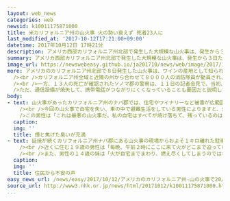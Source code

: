 ```yaml
---
layout: web_news
categories: web
newsid: k10011175871000
title: 米カリフォルニア州の山火事 火の勢い衰えず 死者23人に
last_modified_at: '2017-10-12T17:21:00+09:00'
datetime: 2017年10月12日 17時21分
description: アメリカ西部カリフォルニア州北部で発生した大規模な山火事は、発生から３日たっても依然として火の勢いは衰えておらず、これまでに２３人が死亡したほか、２万人以上が避難を続けています。
summary: アメリカ西部カリフォルニア州北部で発生した大規模な山火事は、発生から３日たっても依然として火の勢いは衰えておらず、これまでに２３人が死亡したほか、２万人以上が避難を続けています。
image_url: https://newswebeasy.github.io/ja201710/news/web/image/2017/10/12/k10011175871000.jpg
more: アメリカのカリフォルニア州北部で８日発生した山火事は、ワインの産地として知られるソノマ郡やナパ郡などを中心に燃え広がっていて、カリフォルニア州当局によりますと、焼失面積はおよそ７万ヘクタールに拡大しています。この火事で、これまでに２３人が死亡したほか、住宅や商店など３５００棟が焼けて２万人以上が避難を続けています。<br
  /><br />カリフォルニア州全域と近隣の州から合わせて８０００人の消防隊員が動員され、消火作業を続けていますが、火事は２０か所以上で同時に発生しており、強風にもあおられ、山火事の発生から３日たっても依然として火の勢いは衰えていないということです。<br
  /><br />一方、１３人の死亡が確認されたソノマ郡の警察は、１１日の記者会見で、当初、行方がわからないとして通報が寄せられた６００人のうち、３１５人について安全が確認できたものの、いまだに２８５人と連絡が取れない状況が続いていることを明らかにしました。<br
  />ただ、通信設備が焼失して、携帯電話がつながりにくくなっていることも要因だと説明しています。<br /><br />今回の山火事は「悪魔の風」を意味する「ディアブロウインド」と呼ばれる高温で乾いたこの地域特有の風が被害を拡大させていて、カリフォルニア州のブラウン知事は会見で、「カリフォルニア州はこれまでいくつもの大きな山火事を経験したが、今回はかつてない規模だ」と述べ、避難と警戒を呼びかけました。
body:
- text: 山火事があったカリフォルニア州のナパ郡では、住宅やワイナリーなど被害が広範囲にわたっています。ワイン用のブドウ畑などが集まる丘では辺り一面が焼け、周囲には煙と焦げた臭いが充満しています。<br
    /><br />今回の山火事で自宅を失い、車の中で避難生活をしている男性によりますと、火の回りが早く、炎が見えてからおよそ１時間ほどで辺り一帯の住宅などが焼けたということです。<br
    />この男性は「これは最悪の山火事だ。私の自宅はすべてが焼け落ちて、残っているのは土台だけだ。家族で丘を降りて逃げ、炎がすべてを包んでいくのが見えた。本当に早かった」と話していました。
  caption:
  img: ''
  title: 煙と焦げた臭いが充満
- text: 延焼が続くカリフォルニア州ナパ郡にある山火事の現場からおよそ１キロ離れた駐車場では、１１日夜、不安そうに火災の様子を見つめる住民の姿が見られました。<br
    /><br />近くに住む１９歳の男性は「毎晩、午前２時にここに来て火がどこまで迫っているのか確認し、そして少し寝て、また午前５時に確認のために来ていて、一日中、心配しています。こんなひどい山火事は初めてです」と話していました。<br
    /><br />また、男性の１４歳の妹は「火が自宅までまわり、燃え尽くしてしまうのではないかと心配しています。今はだいぶ火の勢いが収まっているように見えますが、また風が強くなって手に負えなくなってしまわないか怖いです」と不安そうに話していました。
  caption:
  img: ''
  title: 住民から不安の声
easy_news_url: /news/easy/2017/10/12/アメリカのカリフォルニア州-山の火事で20人以上亡くなる/
source_url: http://www3.nhk.or.jp/news/html/20171012/k10011175871000.html
...
```

